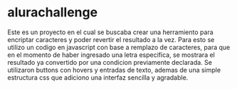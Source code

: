 # alurachallenge
Este es un proyecto en el cual se buscaba crear una herramiento para encriptar caracteres y poder revertir el resultado a la vez. Para esto se utilizo un codigo en javascript con base a remplazo de caracteres, para que en el momento de haber ingresado una letra especifica, se mostrara el resultado ya convertido por una condicion previamente declarada.
Se utilizaron buttons con hovers y entradas de texto, ademas de una simple estructura css que adiciono una interfaz sencilla y agradable.
